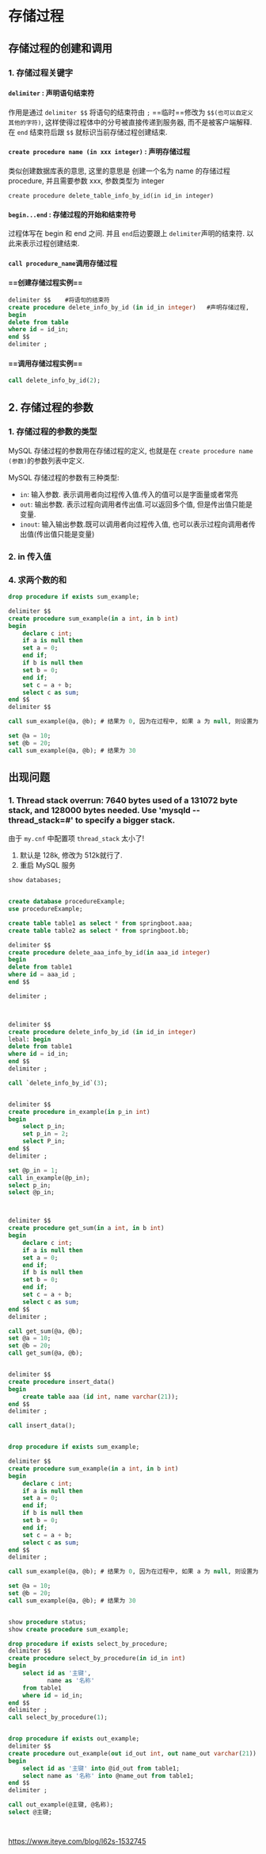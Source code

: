 # 存储过程

## 存储过程的创建和调用

### 1. 存储过程关键字

#### `delimiter` : 声明语句结束符

作用是通过 `delimiter $$` 将语句的结束符由 `;` ==临时==修改为 `$$(也可以自定义其他的字符)`, 这样使得过程体中的分号被直接传递到服务器, 而不是被客户端解释. 在 `end` 结束符后跟 `$$` 就标识当前存储过程创建结束.



#### `create procedure name (in xxx integer)` : 声明存储过程

类似创建数据库表的意思, 这里的意思是 创建一个名为 name 的存储过程procedure, 并且需要参数 xxx, 参数类型为 integer

`create procedure delete_table_info_by_id(in id_in integer)`



#### `begin...end` : 存储过程的开始和结束符号

过程体写在 begin 和 end 之间. 并且 `end`后边要跟上 `delimiter`声明的结束符. 以此来表示过程创建结束.



#### `call procedure_name`调用存储过程



#### ==**创建存储过程实例**==

```SQL
delimiter $$	#将语句的结束符
create procedure delete_info_by_id (in id_in integer)	#声明存储过程,
begin
delete from table
where id = id_in;
end $$
delimiter ;
```



#### ==**调用存储过程实例**==

```sql
call delete_info_by_id(2);
```



## 2. 存储过程的参数

### 1. 存储过程的参数的类型

MySQL 存储过程的参数用在存储过程的定义, 也就是在 `create procedure name (参数)`的参数列表中定义.

MySQL 存储过程的参数有三种类型:

- `in`: 输入参数. 表示调用者向过程传入值.传入的值可以是字面量或者常亮
- `out`: 输出参数. 表示过程向调用者传出值.可以返回多个值, 但是传出值只能是变量.
- `inout`: 输入输出参数.既可以调用者向过程传入值, 也可以表示过程向调用者传出值(传出值只能是变量)



### 2. in 传入值







### 4. 求两个数的和

```SQL
drop procedure if exists sum_example;

delimiter $$
create procedure sum_example(in a int, in b int)
begin
	declare c int;
	if a is null then 
	set a = 0;
	end if;
	if b is null then
	set b = 0;
	end if;
	set c = a + b;
	select c as sum;
end $$
delimiter $$

call sum_example(@a, @b); # 结果为 0, 因为在过程中, 如果 a 为 null, 则设置为 0, b同样的操作

set @a = 10;
set @b = 20;
call sum_example(@a, @b); # 结果为 30
```



## 出现问题

### 1. Thread stack overrun:  7640 bytes used of a 131072 byte stack, and 128000 bytes needed.  Use 'mysqld --thread_stack=#' to specify a bigger stack.

由于 `my.cnf` 中配置项 `thread_stack` 太小了!

1. 默认是 128k, 修改为 512k就行了.
2. 重启 MySQL 服务







```SQL
show databases;


create database procedureExample;
use procedureExample;

create table table1 as select * from springboot.aaa;
create table table2 as select * from springboot.bb;

delimiter $$
create procedure delete_aaa_info_by_id(in aaa_id integer)
begin
delete from table1
where id = aaa_id ;
end $$

delimiter ;



delimiter $$
create procedure delete_info_by_id (in id_in integer)
lebal: begin
delete from table1
where id = id_in;
end $$
delimiter ;

call `delete_info_by_id`(3);


delimiter $$
create procedure in_example(in p_in int)
begin
	select p_in;
	set p_in = 2;
	select P_in;
end $$
delimiter ;

set @p_in = 1;
call in_example(@p_in);
select p_in;
select @p_in;



delimiter $$
create procedure get_sum(in a int, in b int)
begin
	declare c int;
	if a is null then
	set a = 0;
	end if;
	if b is null then
	set b = 0;
	end if;
	set c = a + b;
	select c as sum;
end $$
delimiter ;

call get_sum(@a, @b);
set @a = 10;
set @b = 20;
call get_sum(@a, @b);


delimiter $$
create procedure insert_data()
begin
	create table aaa (id int, name varchar(21));
end $$
delimiter ;

call insert_data();


drop procedure if exists sum_example;

delimiter $$
create procedure sum_example(in a int, in b int)
begin
	declare c int;
	if a is null then
	set a = 0;
	end if;
	if b is null then
	set b = 0;
	end if;
	set c = a + b;
	select c as sum;
end $$
delimiter ;

call sum_example(@a, @b); # 结果为 0, 因为在过程中, 如果 a 为 null, 则设置为 0, b同样的操作

set @a = 10;
set @b = 20;
call sum_example(@a, @b); # 结果为 30


show procedure status;
show create procedure sum_example;

drop procedure if exists select_by_procedure;
delimiter $$
create procedure select_by_procedure(in id_in int)
begin
    select id as '主键',
           name as '名称'
    from table1
    where id = id_in;
end $$
delimiter ;
call select_by_procedure(1);


drop procedure if exists out_example;
delimiter $$
create procedure out_example(out id_out int, out name_out varchar(21))
begin
    select id as '主键' into @id_out from table1;
    select name as '名称' into @name_out from table1;
end $$
delimiter ;

call out_example(@主键, @名称);
select @主键;




```

https://www.iteye.com/blog/l62s-1532745